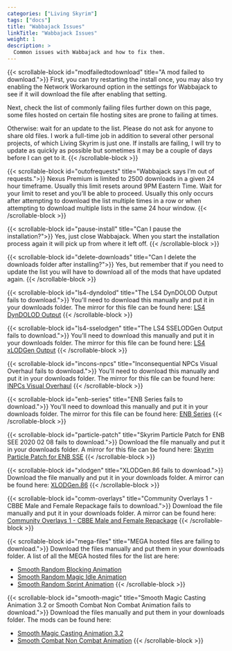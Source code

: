 ```yaml
---
categories: ["Living Skyrim"]
tags: ["docs"] 
title: "Wabbajack Issues"
linkTitle: "Wabbajack Issues"
weight: 1
description: >
  Common issues with Wabbajack and how to fix them.
---
```


{{< scrollable-block id="modfailedtodownload" title="A mod failed to download.">}}
First, you can try restarting the install once, you may also try enabling the Network Workaround option in the settings for Wabbajack to see if it will download the file after enabling that setting.

Next, check the list of commonly failing files further down on this page, some files hosted on certain file hosting sites are prone to failing at times.

Otherwise: wait for an update to the list. Please do not ask for anyone to share old files. I work a full-time job in addition to several other personal projects, of which Living Skyrim is just one. If installs are failing, I will try to update as quickly as possible but sometimes it may be a couple of days before I can get to it.
{{< /scrollable-block >}}

{{< scrollable-block id="outofrequests" title="Wabbajack says I’m out of requests.">}}
Nexus Premium is limited to 2500 downloads in a given 24 hour timeframe. Usually this limit resets around 9PM Eastern Time. Wait for your limit to reset and you’ll be able to proceed. Usually this only occurs after attempting to download the list multiple times in a row or when attempting to download multiple lists in the same 24 hour window.
{{< /scrollable-block >}}

{{< scrollable-block id="pause-install" title="Can I pause the installation?">}}
Yes, just close Wabbajack. When you start the installation process again it will pick up from where it left off.
{{< /scrollable-block >}}

{{< scrollable-block id="delete-downloads" title="Can I delete the downloads folder after installing?">}}
Yes, but remember that if you need to update the list you will have to download all of the mods that have updated again.
{{< /scrollable-block >}}

{{< scrollable-block id="ls4-dyndolod" title="The LS4 DynDOLOD Output fails to download.">}}
You’ll need to download this manually and put it in your downloads folder. The mirror for this file can be found here: [LS4 DynDOLOD Output](https://www.nexusmods.com/skyrimspecialedition/mods/75106?tab=files)
{{< /scrollable-block >}}

{{< scrollable-block id="ls4-sselodgen" title="The LS4 SSELODGen Output fails to download.">}}
You’ll need to download this manually and put it in your downloads folder. The mirror for this file can be found here: [LS4 xLODGen Output](https://www.nexusmods.com/skyrimspecialedition/mods/75106?tab=files)
{{< /scrollable-block >}}

{{< scrollable-block id="incons-npcs" title="Inconsequential NPCs Visual Overhaul fails to download.">}}
You'll need to download this manually and put it in your downloads folder. The mirror for this file can be found here: [INPCs Visual Overhaul](https://drive.google.com/file/d/1YM0lFTQdDh6P3JvEgWleOMb3adF_pQ_i/view?usp=sharing)
{{< /scrollable-block >}}

{{< scrollable-block id="enb-series" title="ENB Series fails to download.">}}
You'll need to download this manually and put it in your downloads folder. The mirror for this file can be found here: [ENB Series](http://enbdev.com/download_mod_tesskyrimse.htm)
{{< /scrollable-block >}}

{{< scrollable-block id="particle-patch" title="Skyrim Particle Patch for ENB SEE 2020 02 08 fails to download.">}}
Download the file manually and put it in your downloads folder. A mirror for this file can be found here: [Skyrim Particle Patch for ENB SSE](https://drive.google.com/file/d/1kI_R7K8byNU3iB4jl0QvDbLj9RiU8RIV/view)
{{< /scrollable-block >}}

{{< scrollable-block id="xlodgen" title="XLODGen.86 fails to download.">}}
Download the file manually and put it in your downloads folder. A mirror can be found here: [XLODGen.86](https://drive.google.com/file/d/1yGQtCNbG8RCJp0XLk4LLUL9q0gfO76OP/view)
{{< /scrollable-block >}}

{{< scrollable-block id="comm-overlays" title="Community Overlays 1 - CBBE Male and Female Repackage fails to download.">}}
Download the file manually and put it in your downloads folder. A mirror can be found here: [Community Overlays 1 - CBBE Male and Female Repackage](https://drive.google.com/file/d/1jHzXv8VC6fF9pGHbKlkitCE8UK-p-vX9/view)
{{< /scrollable-block >}}

{{< scrollable-block id="mega-files" title="MEGA hosted files are failing to download.">}}
Download the files manually and put them in your downloads folder. A list of all the MEGA hosted files for the list are here:
- [Smooth Random Blocking Animation](https://mega.nz/file/4LxGTALK#7I8XPLnIW0PxR_r_nXMP-9ZUnZ16MlFVMdFdgGy-gF0)
- [Smooth Random Magic Idle Animation](https://mega.nz/file/IS4EjJhC#inP4yfb3i-UO_sx790OpoFDk81x-WIRf9WcBeKxnmYo)
- [Smooth Random Sprint Animation](https://mega.nz/file/8T4ixLCB#YKQw5EDFdL1_e-5G_JB8WgmUkJ8N0kNtpzeOwUHZcZY)
{{< /scrollable-block >}}

{{< scrollable-block id="smooth-magic" title="Smooth Magic Casting Animation 3.2 or Smooth Combat Non Combat Animation fails to download.">}}
Download the files manually and put them in your downloads folder. The mods can be found here:
- [Smooth Magic Casting Animation 3.2](https://blog.kakaocdn.net/dn/cyDuii/btq74ntfh9i/FwXmgAkFKizXGmtyVpscZK/Smooth%20Magic%20Casting%20Animation%203.2.7z?attach=1&knm=tfile.7z)
- [Smooth Combat Non Combat Animation](https://blog.kakaocdn.net/dn/9Tn0e/btq6pI8JGgq/RMxvJoTOF071qWFu9pc04k/Smooth%20Combat%20Animation.7z?attach=1&knm=tfile.7z)
{{< /scrollable-block >}}